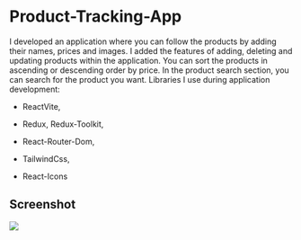 <h1>Product-Tracking-App</h1>

I developed an application where you can follow the products by adding their names, prices and images. I added the features of adding, deleting and updating products within the application. You can sort the products in ascending or descending order by price. In the product search section, you can search for the product you want.
Libraries I use during application development:

- ReactVite,

- Redux, Redux-Toolkit,

- React-Router-Dom,

- TailwindCss,

- React-Icons


<h2>Screenshot</h2>

![](1.gif)